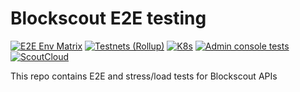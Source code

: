# Blockscout E2E testing

[![E2E Env Matrix](https://github.com/blockscout/blockscout-ci-cd/actions/workflows/e2e_matrix.yaml/badge.svg)](https://github.com/blockscout/blockscout-ci-cd/actions/workflows/e2e_matrix.yaml)
[![Testnets (Rollup)](https://github.com/blockscout/blockscout-ci-cd/actions/workflows/e2e_rollup.yaml/badge.svg)](https://github.com/blockscout/blockscout-ci-cd/actions/workflows/e2e_rollup.yaml)
[![K8s](https://github.com/blockscout/blockscout-ci-cd/actions/workflows/e2e_account.yaml/badge.svg)](https://github.com/blockscout/blockscout-ci-cd/actions/workflows/e2e_account.yaml)
[![Admin console tests](https://github.com/blockscout/blockscout-ci-cd/actions/workflows/e2e_admin.yaml/badge.svg)](https://github.com/blockscout/blockscout-ci-cd/actions/workflows/e2e_admin.yaml)
[![ScoutCloud](https://github.com/blockscout/blockscout-ci-cd/actions/workflows/e2e_scoutcloud.yaml/badge.svg)](https://github.com/blockscout/blockscout-ci-cd/actions/workflows/e2e_scoutcloud.yaml)

This repo contains E2E and stress/load tests for Blockscout APIs
